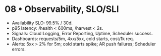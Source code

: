 # 08 • Observability, SLO/SLI
- Availability SLO: 99.5% / 30d.
- p95 latency: /health < 600ms, /harvest < 2s.
- Signals: Cloud Logging, Error Reporting, Uptime, Scheduler success.
- Dashboards: requests/5m, 4xx/5xx, cold starts, cost/1k req.
- Alerts: 5xx > 2% for 5m; cold starts spike; AR push failures; Scheduler errors.